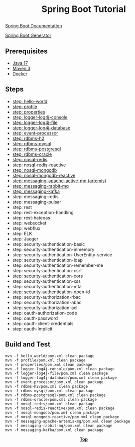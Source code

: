 # <p align="center">Spring Boot Tutorial</p>

[Spring Boot Documentation](https://spring.io/projects/spring-boot)

[Spring Boot Generator](https://start.spring.io/)

## Prerequisites

* [Java 17](https://www.oracle.com/de/java/technologies/downloads/)
* [Maven 3](https://maven.apache.org/index.html) 
* [Docker](https://www.docker.com/)

## Steps

* [step: hello-world](hello-world)
* [step: profile](profile)
* [step: properties](properties)
* [step: logger-log4j-console](logger-log4j2-console)
* [step: logger-log4j-file](logger-log4j2-file)
* [step: logger-log4j-database](logger-log4j2-database)
* [step: event-processor](event-processor)
* [step: rdbms-h2](rdbms-h2)
* [step: rdbms-mysql](rdbms-mysql)
* [step: rdbms-postgresql](rdbms-postgresql)
* [step: rdbms-oracle](rdbms-oracle)
* [step: nosql-redis](nosql-redis)
* [step: nosql-redis-reactive](nosql-redis-reactive)
* [step: nosql-mongodb](nosql-mongodb)
* [step: nosql-mongodb-reactive](nosql-mongodb-reactive)
* [step: messaging-apache-active-mq (artemis)](messaging-apache-artemis-mq)
* [step: messaging-rabbit-mq](messaging-rabbit-mq)
* [step: messaging-kafka](messaging-kafka)
* step: messaging-redis
* step: messaging-pulsar
* step: rest
* step: rest-exception-handling
* step: rest-hateoas
* step: websocket
* step: webflux
* step: ELK
* step: Jaeger
* step: security-authentication-basic
* step: security-authentication-inmemory
* step: security-authentication-UserEntity-service
* step: security-authentication-ldap
* step: security-authentication-remember-me
* step: security-authentication-csrf
* step: security-authentication-cors
* step: security-authentication-xss
* step: security-authentication-mfa
* step: security-authentication-open-id
* step: security-authorization-rbac
* step: security-authorization-abac
* step: security-authorization-acl
* step: oauth-authorization-code
* step: oauth-password
* step: oauth-client-credentials
* step: oauth-Implicit

## Build and Test

```shell
mvn -f hello-world/pom.xml clean package
mvn -f profile/pom.xml clean package
mvn -f properties/pom.xml clean package
mvn -f logger-log4j-console/pom.xml clean package
mvn -f logger-log4j-file/pom.xml clean package
mvn -f logger-log4j-database/pom.xml clean package
mvn -f event-processor/pom.xml clean package
mvn -f rdbms-h2/pom.xml clean package
mvn -f rdbms-mysql/pom.xml clean package
mvn -f rdbms-postgresql/pom.xml clean package
mvn -f rdbms-oracle/pom.xml clean package
mvn -f nosql-redis/pom.xml clean package
mvn -f nosql-redis-reactive/pom.xml clean package
mvn -f nosql-mongodb/pom.xml clean package
mvn -f nosql-mongodb-reactive/pom.xml clean package
mvn -f messaging-apache-artemis-mq/pom.xml clean package
mvn -f messaging-rabbit-mq/pom.xml clean package
mvn -f messaging-kafka/pom.xml clean package
```

**<p align="center"> [Top](#spring-boot-tutorial) </p>**
